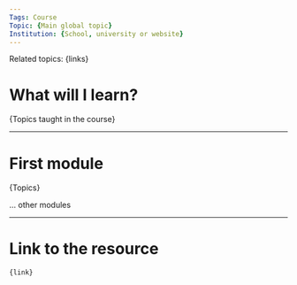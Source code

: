 ```yaml
---
Tags: Course
Topic: {Main global topic}
Institution: {School, university or website}
---
```

Related topics: {links}

# What will I learn?

{Topics taught in the course}

---

# First module 

{Topics}

... other modules

---
# Link to the resource
	{link}